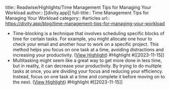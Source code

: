 title:: Readwise/Highlights/Time Management Tips for Managing Your Workload
author:: [[divity.app]]
full-title:: Time Management Tips for Managing Your Workload
category:: #articles
url:: https://divity.app/blog/time-management-tips-for-managing-your-workload
- Time-blocking is a technique that involves scheduling specific blocks of time for certain tasks. For example, you might allocate one hour to check your email and another hour to work on a specific project. This method helps you focus on one task at a time, avoiding distractions and increasing your productivity. ([View Highlight](https://read.readwise.io/read/01hf8ezbvr28jdgqm04pagc11y)) #Highlight #[[2023-11-15]]
- Multitasking might seem like a great way to get more done in less time, but in reality, it can decrease your productivity. By trying to do multiple tasks at once, you are dividing your focus and reducing your efficiency. Instead, focus on one task at a time and complete it before moving on to the next. ([View Highlight](https://read.readwise.io/read/01hf8ezjs5gxgmycnagsncv214)) #Highlight #[[2023-11-15]]